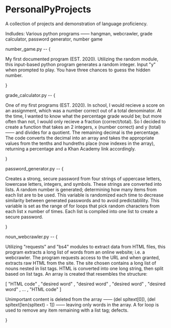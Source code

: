 # PersonalPyProjects

A collection of projects and demonstration of language proficiency.

Indludes: Various python programs —— hangman, webcrawler, grade calculator, password generator, number game

number_game.py -- {

  My first documented program (EST. 2020). Utilizing the random module, this input-based python program generates a random integer. Input "y" when prompted to play. You have three chances to guess the hidden number.

}

grade_calculator.py -- {

  One of my first programs (EST. 2020).  In school, I would recieve a score on an assignment, which was a number correct out of a total denominator. At the time, I wanted to know what the percentage grade would be; but more often than not, I would only recieve a fraction (correct/total). So I decided to create a function that takes an 2 integers, x (number correct) and y (total) —— and divides for a quotient. The remaining decimal is the percentage. The code converts the decimal into an array and takes the appropriate values from the tenths and hundreths place (now indexes in the array), returning a percentage and a Khan Academy link accordingly.

}

password_generator.py -- {

  Creates a strong, secure password from four strings of uppercase letters, lowercase letters, integers, and symbols. These strings are converted into lists. A random number is generated; determining how many items from each list are to be used. This variable is randomized each time to decrease similarity between generated passwords and to avoid predictablility. This variable is set as the range of for loops that pick random characters from each list x number of times. Each list is compiled into one list to create a secure password.

}

noun_webcrawler.py -- {

  Utilizing "requests" and "bs4" modules to extract data from HTML files, this program extracts a long list of words from an online website; i.e. a webcrawler. The program requests access to the URL and when granted, extracts raw HTML from the site. The site chosen contains a long list of nouns nested in list tags. HTML is converted into one long string, then split based on list tags. An array is created that resembles the structure:

[ "HTML code" , "desired word" , "desired word" , "desired word" , "desired word" , ... , "HTML code" ]

Unimportant content is deleted from the array —— (del spltext[0]), (del spltext[len(spltext) - 1]) —— leaving only words in the array. A for loop is used to remove any item remaining with a list tag; defects.

}




